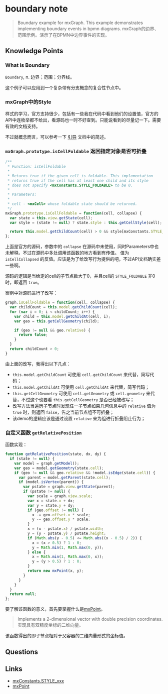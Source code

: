 # boundary note

> Boundary example for mxGraph. This example demonstrates implementing boundary events in bpmn diagrams.
> mxGraph的边界、范围示例。演示了在BPMN中边界事件的实现。

## Knowledge Points

### What is Boundary

`Boundary`, n. 边界；范围；分界线。

这个例子可以应用到一个复杂带有分支概念的复合性节点中。

### mxGraph中的Style

样式的学习，官方支持很少，包括有一些我在代码中看到他们的设置值，官方的API中连枚举都不给出，看源码也一时不好查到。只能说看到的尽量记一下。需要有效的文档支持。

不过就概念而言，可以参考一下 [引导](https://jgraph.github.io/mxgraph/docs/manual.html#3.1.3.1) 文档中的简述。

### `mxGraph.prototype.isCellFoldable` 返回指定对象是否可折叠

```javascript
/**
 * Function: isCellFoldable
 * 
 * Returns true if the given cell is foldable. This implementation
 * returns true if the cell has at least one child and its style
 * does not specify <mxConstants.STYLE_FOLDABLE> to be 0.
 * 
 * Parameters:
 * 
 * cell - <mxCell> whose foldable state should be returned.
 */
mxGraph.prototype.isCellFoldable = function(cell, collapse) {
  var state = this.view.getState(cell);
  var style = (state != null) ? state.style : this.getCellStyle(cell);

  return this.model.getChildCount(cell) > 0 && style[mxConstants.STYLE_FOLDABLE] != 0;
};
```

上面是官方的源码，参数中的 `collapse` 在源码中未使用，同时Parameters中也未解释。不过在源码中多处调用该函数的地方看到有传值。
值为 `isCellCollapsed` 的反值。应该是为了给改写行为提供的吧，不过API文档确实差一些啊。

源码的逻辑是当给定的cell的子节点数大于0，并且cell的 `STYLE_FOLDABLE` 非0时，即返回 `true`。

案例中对源码进行了改写：

```javascript
graph.isCellFoldable = function(cell, collapse) {
  var childCount = this.model.getChildCount(cell);
  for (var i = 0; i < childCount; i++) {
    var child = this.model.getChildAt(cell, i);
    var geo = this.getCellGeometry(child);

    if (geo != null && geo.relative) {
      return false;
    }
  } 
  return childCount > 0;
}
```

由上面的改写，我得出以下几点：

* `this.model.getChildCount` 可使用 `cell.getChildCount` 来代替，简写代码；
* `this.model.getChildAt` 可使用 `cell.getChildAt` 来代替，简写代码；
* `this.getCellGeometry` 可使用 `cell.getGeometry` 或 `cell.geometry` 来代替，不过这个也要看 `this.getCellGeometry` 是否已经被改写；
* 改写方法当遍历子节点时发现任一子节点如果几何信息中的 `relative` 值为 `true` 时，则返回 `false`，告之当前节点组不可折叠；
* 该demo的逻辑应该是通过设置 `relative` 来为组进行折叠阻止行为；

### 自定义函数 `getRelativePosition`

函数实现：

```javascript
function getRelativePosition(state, dx, dy) {
  if (state != null) {
    var model = graph.getModel();
    var geo = model.getGeometry(state.cell);
    if (geo != null && geo.relative && !model.isEdge(state.cell)) {
      var parent = model.getParent(state.cell);
      if (model.isVertex(parent)) {
        var pstate = graph.view.getState(parent);
        if (pstate != null) {
          var scale = graph.view.scale;
          var x = state.x + dx;
          var y = state.y + dy;
          if (geo.offset != null) {
            x -= geo.offset.x * scale;
            y -= geo.offset.y * scale;
          }
          x = (x - pstate.x) / pstate.width;
          y = (y - pstate.y) / pstate.height;
          if (Math.abs(y - 0.5) <= Math.abs((x - 0.5) / 2)) {
            x = (x > 0.5) ? 1 : 0;
            y = Math.min(1, Math.max(0, y));
          } else {
            x = Math.min(1, Math.max(0, x));
            y = (y > 0.5) ? 1 : 0;
          }
          return new mxPoint(x, y);
        }
      }
    }
  }
  return null;
};
```

要了解该函数的意义，首先要掌握什么是[mxPoint](https://jgraph.github.io/mxgraph/docs/js-api/files/util/mxPoint-js.html#mxPoint)。

> Implements a 2-dimensional vector with double precision coordinates.
> 实现具有双精度坐标的二维向量。

该函数得出的即子节点相对于父容器的二维向量形式的坐标值。

## Questions

## Links

* [mxConstants.STYLE_xxx](https://jgraph.github.io/mxgraph/docs/manual.html#3.1.3.1)
* [mxPoint](https://jgraph.github.io/mxgraph/docs/js-api/files/util/mxPoint-js.html#mxPoint)